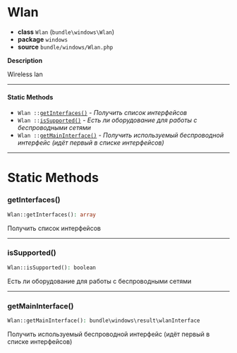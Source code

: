 # Wlan

- **class** `Wlan` (`bundle\windows\Wlan`)
- **package** `windows`
- **source** `bundle/windows/Wlan.php`

**Description**

Wireless lan

---

#### Static Methods

- `Wlan ::`[`getInterfaces()`](#method-getinterfaces) - _Получить список интерфейсов_
- `Wlan ::`[`isSupported()`](#method-issupported) - _Есть ли оборудование для работы с беспроводными сетями_
- `Wlan ::`[`getMainInterface()`](#method-getmaininterface) - _Получить используемый беспроводной интерфейс (идёт первый в списке интерфейсов)_

---
# Static Methods

<a name="method-getinterfaces"></a>

### getInterfaces()
```php
Wlan::getInterfaces(): array
```
Получить список интерфейсов

---

<a name="method-issupported"></a>

### isSupported()
```php
Wlan::isSupported(): boolean
```
Есть ли оборудование для работы с беспроводными сетями

---

<a name="method-getmaininterface"></a>

### getMainInterface()
```php
Wlan::getMainInterface(): bundle\windows\result\wlanInterface
```
Получить используемый беспроводной интерфейс (идёт первый в списке интерфейсов)